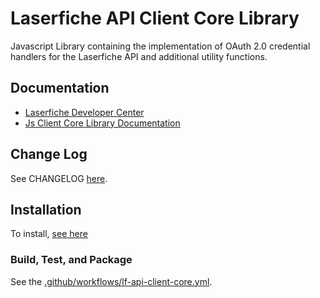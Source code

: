 # Laserfiche API Client Core Library

Javascript Library containing the implementation of OAuth 2.0 credential handlers for the Laserfiche API  and additional utility functions.

## Documentation

- [Laserfiche Developer Center](https://developer.laserfiche.com/)
- [Js Client Core Library Documentation](https://laserfiche.github.io/lf-api-client-core-js/docs/1.x/index.html)

## Change Log

See CHANGELOG [here](https://github.com/Laserfiche/lf-api-js/blob/HEAD/packages/lf-api-client-core-js/CHANGELOG.md).

## Installation

To install, [see here](https://www.npmjs.com/package/@laserfiche/lf-api-client-core)

### Build, Test, and Package

See the [.github/workflows/lf-api-client-core.yml](https://github.com/Laserfiche/lf-api-js/blob/HEAD/.github/workflows/lf-api-client-core.yml).
